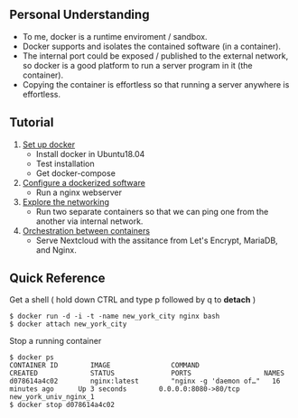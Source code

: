## Personal Understanding
* To me, docker is a runtime enviroment / sandbox. 
* Docker supports and isolates the contained software (in a container). 
* The internal port could be exposed / published to the external network, so docker is a good platform to run a server program in it (the container). 
* Copying the container is effortless so that running a server anywhere is effortless.
## Tutorial
1. [Set up docker](https://github.com/xg590/tutorials/blob/master/docker/setup.md)
   * Install docker in Ubuntu18.04
   * Test installation
   * Get docker-compose
2. [Configure a dockerized software](https://github.com/xg590/tutorials/blob/master/docker/dockerized_nginx.md)
   * Run a nginx webserver
3. [Explore the networking](https://github.com/xg590/tutorials/blob/master/docker/networking.md)
   * Run two separate containers so that we can ping one from the another via internal network.
4. [Orchestration between containers]()
   * Serve Nextcloud with the assitance from Let's Encrypt, MariaDB, and Nginx. 
## Quick Reference
Get a shell ( hold down CTRL and type p followed by q to <b>detach</b> )
``` 
$ docker run -d -i -t -name new_york_city nginx bash
$ docker attach new_york_city
``` 
Stop a running container
```
$ docker ps
CONTAINER ID        IMAGE               COMMAND                  CREATED             STATUS              PORTS                  NAMES
d078614a4c02        nginx:latest        "nginx -g 'daemon of…"   16 minutes ago      Up 3 seconds        0.0.0.0:8080->80/tcp   new_york_univ_nginx_1
$ docker stop d078614a4c02
```

